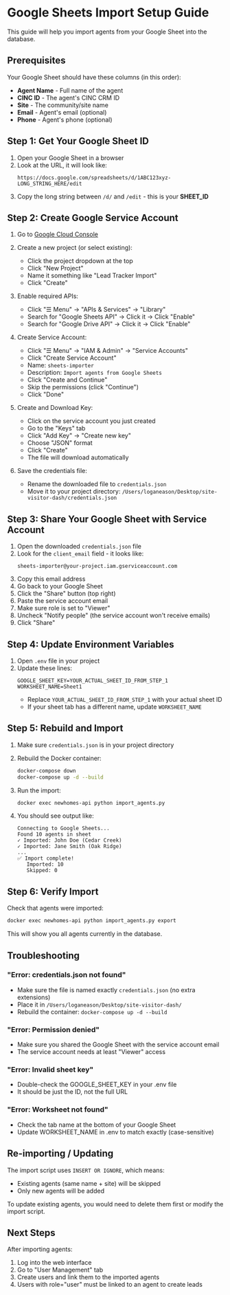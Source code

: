 # Google Sheets Import Setup Guide

This guide will help you import agents from your Google Sheet into the database.

## Prerequisites

Your Google Sheet should have these columns (in this order):
- **Agent Name** - Full name of the agent
- **CINC ID** - The agent's CINC CRM ID
- **Site** - The community/site name
- **Email** - Agent's email (optional)
- **Phone** - Agent's phone (optional)

## Step 1: Get Your Google Sheet ID

1. Open your Google Sheet in a browser
2. Look at the URL, it will look like:
   ```
   https://docs.google.com/spreadsheets/d/1ABC123xyz-LONG_STRING_HERE/edit
   ```
3. Copy the long string between `/d/` and `/edit` - this is your **SHEET_ID**

## Step 2: Create Google Service Account

1. Go to [Google Cloud Console](https://console.cloud.google.com/)
2. Create a new project (or select existing):
   - Click the project dropdown at the top
   - Click "New Project"
   - Name it something like "Lead Tracker Import"
   - Click "Create"

3. Enable required APIs:
   - Click "☰ Menu" → "APIs & Services" → "Library"
   - Search for "Google Sheets API" → Click it → Click "Enable"
   - Search for "Google Drive API" → Click it → Click "Enable"

4. Create Service Account:
   - Click "☰ Menu" → "IAM & Admin" → "Service Accounts"
   - Click "Create Service Account"
   - Name: `sheets-importer`
   - Description: `Import agents from Google Sheets`
   - Click "Create and Continue"
   - Skip the permissions (click "Continue")
   - Click "Done"

5. Create and Download Key:
   - Click on the service account you just created
   - Go to the "Keys" tab
   - Click "Add Key" → "Create new key"
   - Choose "JSON" format
   - Click "Create"
   - The file will download automatically

6. Save the credentials file:
   - Rename the downloaded file to `credentials.json`
   - Move it to your project directory: `/Users/loganeason/Desktop/site-visitor-dash/credentials.json`

## Step 3: Share Your Google Sheet with Service Account

1. Open the downloaded `credentials.json` file
2. Look for the `client_email` field - it looks like:
   ```
   sheets-importer@your-project.iam.gserviceaccount.com
   ```
3. Copy this email address
4. Go back to your Google Sheet
5. Click the "Share" button (top right)
6. Paste the service account email
7. Make sure role is set to "Viewer"
8. Uncheck "Notify people" (the service account won't receive emails)
9. Click "Share"

## Step 4: Update Environment Variables

1. Open `.env` file in your project
2. Update these lines:
   ```
   GOOGLE_SHEET_KEY=YOUR_ACTUAL_SHEET_ID_FROM_STEP_1
   WORKSHEET_NAME=Sheet1
   ```
   - Replace `YOUR_ACTUAL_SHEET_ID_FROM_STEP_1` with your actual sheet ID
   - If your sheet tab has a different name, update `WORKSHEET_NAME`

## Step 5: Rebuild and Import

1. Make sure `credentials.json` is in your project directory
2. Rebuild the Docker container:
   ```bash
   docker-compose down
   docker-compose up -d --build
   ```

3. Run the import:
   ```bash
   docker exec newhomes-api python import_agents.py
   ```

4. You should see output like:
   ```
   Connecting to Google Sheets...
   Found 10 agents in sheet
   ✓ Imported: John Doe (Cedar Creek)
   ✓ Imported: Jane Smith (Oak Ridge)
   ...
   ✅ Import complete!
      Imported: 10
      Skipped: 0
   ```

## Step 6: Verify Import

Check that agents were imported:
```bash
docker exec newhomes-api python import_agents.py export
```

This will show you all agents currently in the database.

## Troubleshooting

### "Error: credentials.json not found"
- Make sure the file is named exactly `credentials.json` (no extra extensions)
- Place it in `/Users/loganeason/Desktop/site-visitor-dash/`
- Rebuild the container: `docker-compose up -d --build`

### "Error: Permission denied"
- Make sure you shared the Google Sheet with the service account email
- The service account needs at least "Viewer" access

### "Error: Invalid sheet key"
- Double-check the GOOGLE_SHEET_KEY in your .env file
- It should be just the ID, not the full URL

### "Error: Worksheet not found"
- Check the tab name at the bottom of your Google Sheet
- Update WORKSHEET_NAME in .env to match exactly (case-sensitive)

## Re-importing / Updating

The import script uses `INSERT OR IGNORE`, which means:
- Existing agents (same name + site) will be skipped
- Only new agents will be added

To update existing agents, you would need to delete them first or modify the import script.

## Next Steps

After importing agents:
1. Log into the web interface
2. Go to "User Management" tab
3. Create users and link them to the imported agents
4. Users with role="user" must be linked to an agent to create leads
